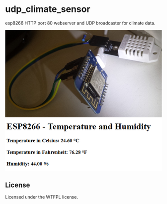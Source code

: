 # udp_climate_sensor
esp8266 HTTP port 80 webserver and UDP broadcaster for climate data.

![alt text](https://raw.githubusercontent.com/ran-sama/udp_climate_sensor/master/images/sensor_photo.jpg)
![alt text](https://raw.githubusercontent.com/ran-sama/udp_climate_sensor/master/images/output_website.png)

## License
Licensed under the WTFPL license.
